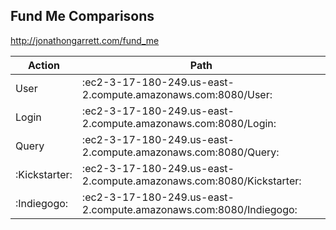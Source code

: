 ## Fund Me Comparisons
http://jonathongarrett.com/fund_me

|     Action    |     Path      |
| ------------- | ------------- |
|     User      |     :ec2-3-17-180-249.us-east-2.compute.amazonaws.com:8080/User:            |
|     Login     |     :ec2-3-17-180-249.us-east-2.compute.amazonaws.com:8080/Login:           |
|     Query     |     :ec2-3-17-180-249.us-east-2.compute.amazonaws.com:8080/Query:           |
|  :Kickstarter:|     :ec2-3-17-180-249.us-east-2.compute.amazonaws.com:8080/Kickstarter:     |
|   :Indiegogo: |     :ec2-3-17-180-249.us-east-2.compute.amazonaws.com:8080/Indiegogo:       |

